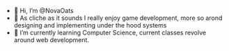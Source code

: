 - 👋 Hi, I’m @NovaOats
- 👀 As cliche as it sounds I really enjoy game development, more so arond designing and implementing under the hood systems  
- 🌱 I’m currently learning Computer Science, current classes revolve around web development.

<!---
NovaOats/NovaOats is a ✨ special ✨ repository because its `README.md` (this file) appears on your GitHub profile.
You can click the Preview link to take a look at your changes.
--->
